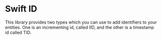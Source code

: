 # Swift ID

This library provides two types which you can use to add identifiers to your entities. One is an incrementing id, called IID, and the other is a timestamp id called TID.
